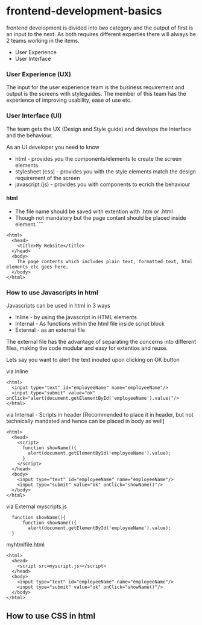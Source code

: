 # frontend-development-basics

frontend development is divided into two category and the output of first is an input to the next. As both requires different experties there will always be 2 teams working in the items.

* User Experience
* User Interface

### User Experience (UX)
The input for the user experience team is the business requirement and output is the screens with styleguides. The member of this team has the experience of improving usability, ease of use etc. 

### User Interface (UI)
The team gets the UX (Design and Style guide) and develops the Interface and the behaviour. 

As an UI developer you need to know
* html - provides you the components/elements to create the screen elements
* stylesheet (css) - provides you with the style elements match the design requirement of the screen
* javascript (js) - provides you with components to ecrich the behaviour

#### html
- The file name should be saved with extention with .htm or .html
- Though not mandatory but the page contant should be placed inside <body></body> element.````
```
<html>
  <head>
    <title>My Website</title>
  </head>
  <body>
    The page contents which includes plain text, formatted text, html elements etc goes here.
  </body>
</html>
```

### How to use Javascripts in html

Javascripts can be used in html in 3 ways 
* Inline - by using the javascript in HTML elements 
* Internal - As functions within the html file inside script block
* External - as an external file

The external file has the advantage of separating the concerns into different files, making the code modular and easy for extentios and reuse.

Lets say you want to alert the text inouted upon clicking on OK button

via inline
```
<html>
  <input type="text" id="employeeName" name="employeeName"/>
  <input type="submit" value="ok" onClick="alert(document.getElementById('employeeName').value)"/>
</html>
```

via Internal - Scripts in header [Recommended to place it in header, but not technically mandated and hence can be placed in body as well]
```
<html>
  <head>
    <script>
      function showName(){
        alert(document.getElementById('employeeName').value);
      }
    </script>
  </head>
  <body>
    <input type="text" id="employeeName" name="employeeName"/>
    <input type="submit" value="ok" onClick="showName()"/>
  </body>
</html>
```

via External
myscripts.js
```
  function showName(){
      function showName(){
        alert(document.getElementById('employeeName').value);
  }
```
myhtmlfile.html

```
<html>
  <head>
    <script src=myscript.js></script>
  </head>
  <body>
    <input type="text" id="employeeName" name="employeeName"/>
    <input type="submit" value="ok" onClick="showName()"/>
  </body>
</html>
```

## How to use CSS in html




